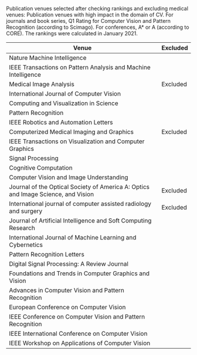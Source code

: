 Publication venues selected after checking rankings and excluding medical venues: Publication venues with high impact in the domain of CV. For journals and book series, Q1 Rating for Computer Vision and Pattern Recognition (according to Scimago). For conferences, A* or A (according to CORE). The rankings were calculated in January 2021.


| Venue                                                             | Excluded |
|-------------------------------------------------------------------|----------|
| Nature Machine Intelligence                                         |          |
| IEEE Transactions on Pattern Analysis and Machine Intelligence     |          |
| Medical Image Analysis                                             | Excluded |
| International Journal of Computer Vision                            |          |
| Computing and Visualization in Science                             |          |
| Pattern Recognition                                                |          |
| IEEE Robotics and Automation Letters                               |          |
| Computerized Medical Imaging and Graphics                           | Excluded |
| IEEE Transactions on Visualization and Computer Graphics            |          |
| Signal Processing                                                  |          |
| Cognitive Computation                                              |          |
| Computer Vision and Image Understanding                             |          |
| Journal of the Optical Society of America A: Optics and Image Science, and Vision | Excluded |
| International journal of computer assisted radiology and surgery   | Excluded |
| Journal of Artificial Intelligence and Soft Computing Research      |          |
| International Journal of Machine Learning and Cybernetics           |          |
| Pattern Recognition Letters                                         |          |
| Digital Signal Processing: A Review Journal                         |          |
| Foundations and Trends in Computer Graphics and Vision              |          |
| Advances in Computer Vision and Pattern Recognition                |          |
| European Conference on Computer Vision                              |          |
| IEEE Conference on Computer Vision and Pattern Recognition         |          |
| IEEE International Conference on Computer Vision                     |          |
| IEEE Workshop on Applications of Computer Vision                    |          |
